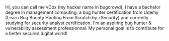 Hi, you can call me vDox (my hacker name in bugcrowd),
 I have a bachelor degree in management computing, a bug hunter certification from Udemy (Learn Bug Bounty Hunting From Scratch by zSecurity) and currently studying for security analyst certification.
I'm an aspiring bug hunter & vulnerability assessment professionnal.
My personal goal is to contribute for a better secured digital world!
